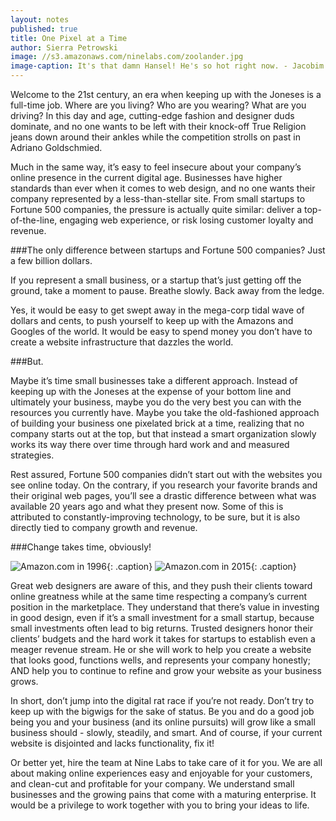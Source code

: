 ```yaml
---
layout: notes
published: true
title: One Pixel at a Time
author: Sierra Petrowski
image: //s3.amazonaws.com/ninelabs.com/zoolander.jpg
image-caption: It's that damn Hansel! He's so hot right now. - Jacobim Mugatu
---
```


Welcome to the 21st century, an era when keeping up with the Joneses is a full-time job. Where are you living? Who are you wearing? What are you driving? In this day and age, cutting-edge fashion and designer duds dominate, and no one wants to be left with their knock-off True Religion jeans down around their ankles while the competition strolls on past in Adriano Goldschmied.

Much in the same way, it’s easy to feel insecure about your company’s online presence in the current digital age. Businesses have higher standards than ever when it comes to web design, and no one wants their company represented by a less-than-stellar site. From small startups to Fortune 500 companies, the pressure is actually quite similar: deliver a top-of-the-line, engaging web experience, or risk losing customer loyalty and revenue.

###The only difference between startups and Fortune 500 companies? Just a few billion dollars.

If you represent a small business, or a startup that’s just getting off the ground, take a moment to pause. Breathe slowly. Back away from the ledge.

Yes, it would be easy to get swept away in the mega-corp tidal wave of dollars and cents, to push yourself to keep up with the Amazons and Googles of the world. It would be easy to spend money you don’t have to create a website infrastructure that dazzles the world.

###But.

Maybe it’s time small businesses take a different approach. Instead of keeping up with the Joneses at the expense of your bottom line and ultimately your business, maybe you do the very best you can with the resources you currently have. Maybe you take the old-fashioned approach of building your business one pixelated brick at a time, realizing that no company starts out at the top, but that instead a smart organization slowly works its way there over time through hard work and and measured strategies.

Rest assured, Fortune 500 companies didn’t start out with the websites you see online today. On the contrary, if you research your favorite brands and their original web pages, you’ll see a drastic difference between what was available 20 years ago and what they present now. Some of this is attributed to constantly-improving technology, to be sure, but it is also directly tied to company growth and revenue.

###Change takes time, obviously!

![Amazon.com in 1996](http://s3.amazonaws.com/ninelabs.com/amazon-1997.jpg){: .caption}
![Amazon.com in 2015](http://s3.amazonaws.com/ninelabs.com/amazon-2015.jpg){: .caption}

Great web designers are aware of this, and they push their clients toward online greatness while at the same time respecting a company’s current position in the marketplace. They understand that there’s value in investing in good design, even if it’s a small investment for a small startup, because small investments often lead to big returns. Trusted designers honor their clients’ budgets and the hard work it takes for startups to establish even a meager revenue stream. He or she will work to help you create a website that looks good, functions wells, and represents your company honestly;  AND help you to continue to refine and grow your website as your business grows.

In short, don’t jump into the digital rat race if you’re not ready. Don’t try to keep up with the bigwigs for the sake of status. Be you and do a good job being you and your business (and its online pursuits) will grow like a small business should - slowly, steadily, and smart. And of course, if your current website is disjointed and lacks functionality, fix it!

Or better yet, hire the team at Nine Labs to take care of it for you. We are all about making online experiences easy and enjoyable for your customers, and clean-cut and profitable for your company. We understand small businesses and the growing pains that come with a maturing enterprise. It would be a privilege to work together with you to bring your ideas to life.

